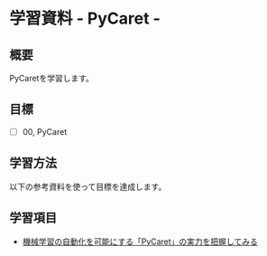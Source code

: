 # 学習資料 - PyCaret - 
## 概要
PyCaretを学習します。

## 目標
- [ ] 00, PyCaret

## 学習方法
以下の参考資料を使って目標を達成します。

## 学習項目
- [機械学習の自動化を可能にする「PyCaret」の実力を把握してみる](https://rightcode.co.jp/blog/information-technology/machine-learning-automation-pycaret)
